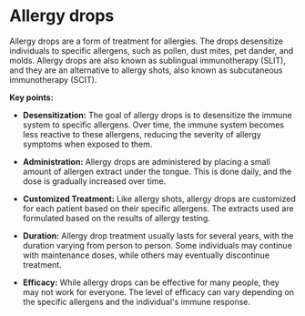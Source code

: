 # Allergy drops

Allergy drops are a form of treatment for allergies. The drops desensitize individuals to specific allergens, such as pollen, dust mites, pet dander, and molds. Allergy drops are also known as sublingual immunotherapy (SLIT), and they are an alternative to allergy shots, also known as subcutaneous immunotherapy (SCIT).

**Key points:**

* **Desensitization:** The goal of allergy drops is to desensitize the immune system to specific allergens. Over time, the immune system becomes less reactive to these allergens, reducing the severity of allergy symptoms when exposed to them.

* **Administration:** Allergy drops are administered by placing a small amount of allergen extract under the tongue. This is done daily, and the dose is gradually increased over time.

* **Customized Treatment:** Like allergy shots, allergy drops are customized for each patient based on their specific allergens. The extracts used are formulated based on the results of allergy testing.

* **Duration:** Allergy drop treatment usually lasts for several years, with the duration varying from person to person. Some individuals may continue with maintenance doses, while others may eventually discontinue treatment.

* **Efficacy:** While allergy drops can be effective for many people, they may not work for everyone. The level of efficacy can vary depending on the specific allergens and the individual's immune response.
